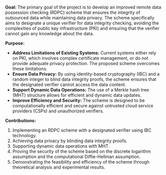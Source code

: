**Goal:**
The primary goal of the project is to develop an improved remote data possession checking (RDPC) scheme that ensures the integrity of outsourced data while maintaining data privacy. The scheme specifically aims to designate a unique verifier for data integrity checking, avoiding the complexities of public key infrastructure (PKI) and ensuring that the verifier cannot gain any knowledge about the data.

**Purpose:**
- **Address Limitations of Existing Systems:** Current systems either rely on PKI, which involves complex certificate management, or do not provide adequate privacy protection. The proposed scheme overcomes these limitations.
- **Ensure Data Privacy:** By using identity-based cryptography (IBC) and a random integer to blind data integrity proofs, the scheme ensures that the designated verifier cannot access the data content.
- **Support Dynamic Data Operations:** The use of a Merkle hash tree (MHT) structure allows for efficient and dynamic data updates.
- **Improve Efficiency and Security:** The scheme is designed to be computationally efficient and secure against untrusted cloud service providers (CSPs) and unauthorized verifiers.

**Contributions:**
1. Implementing an RDPC scheme with a designated verifier using IBC technology.
2. Achieving data privacy by blinding data integrity proofs.
3. Supporting dynamic data operations with MHT.
4. Proving the security of the scheme based on the discrete logarithm assumption and the computational Diffie-Hellman assumption.
5. Demonstrating the feasibility and efficiency of the scheme through theoretical analysis and experimental results.
